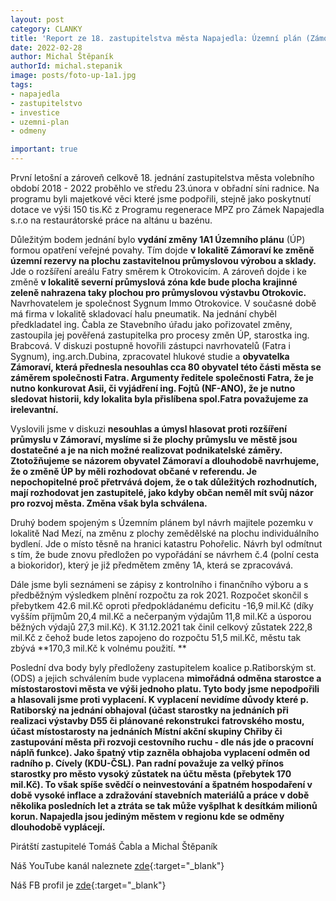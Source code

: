 ```yaml
---
layout: post
category: CLANKY
title: 'Report ze 18. zastupitelstva města Napajedla: Územní plán (Zámoraví, Kvítkovice a Horní mez), odměny starostce a místostarostovi. Piráti jsou proti!'
date: 2022-02-28
author: Michal Štěpaník
authorId: michal.stepanik
image: posts/foto-up-1a1.jpg
tags: 
- napajedla 
- zastupitelstvo
- investice
- uzemni-plan
- odmeny

important: true
---
```

První letošní a zároveň celkově 18. jednání zastupitelstva města volebního období 2018 - 2022 proběhlo ve středu 23.února v obřadní síni radnice. Na programu byli majetkové věci které jsme podpořili, stejně jako poskytnutí dotace ve výši 150 tis.Kč z Programu regenerace MPZ pro Zámek Napajedla s.r.o na restaurátorské práce na altánu u bazénu.

Důležitým bodem jednání bylo **vydání změny 1A1 Územního plánu** (ÚP) formou opatření veřejné povahy. Tím dojde **v lokalitě Zámoraví ke změně územní rezervy na plochu zastavitelnou průmyslovou výrobou a sklady.** Jde o rozšíření areálu Fatry směrem k Otrokovicím. A zároveň dojde i ke změně **v lokalitě severní průmyslová zóna kde bude plocha krajinné zeleně nahrazena taky plochou pro průmyslovou výstavbu Otrokovic.** Navrhovatelem je společnost Sygnum Immo Otrokovice. V současné době má firma v lokalitě skladovací halu pneumatik. Na jednání chyběl předkladatel ing. Čabla ze Stavebního úřadu jako pořizovatel změny, zastoupila jej pověřená zastupitelka pro procesy změn ÚP, starostka ing. Brabcová. V diskuzi postupně hovořili zástupci navrhovatelů (Fatra i Sygnum), ing.arch.Dubina, zpracovatel hlukové studie a **obyvatelka Zámoraví, která přednesla nesouhlas cca 80 obyvatel této části města se záměrem společnosti Fatra. Argumenty ředitele společnosti Fatra, že je nutno konkurovat Asii, či vyjádření ing. Fojtů (NF-ANO), že je nutno sledovat historii, kdy lokalita byla přislíbena spol.Fatra považujeme za irelevantní.**

 Vyslovili jsme v diskuzi **nesouhlas a úmysl hlasovat proti rozšíření průmyslu v Zámoraví, myslíme si že plochy průmyslu ve městě jsou dostatečné a je na nich možné realizovat podnikatelské záměry. Ztotožňujeme se názorem obyvatel Zámoraví a dlouhodobě navrhujeme, že o změně ÚP by měli rozhodovat občané v referendu. Je nepochopitelné proč přetrvává dojem, že o tak důležitých rozhodnutích, mají rozhodovat jen zastupitelé, jako kdyby občan neměl mít svůj názor pro rozvoj města. Změna však byla schválena.**
 
Druhý bodem spojeným s Územním plánem byl návrh majitele pozemku v lokalitě Nad Mezí, na změnu z plochy zemědělské na plochu individuálního bydlení. Jde o místo těsně na hranici katastru Pohořelic. Návrh byl odmítnut s tím, že bude znovu předložen po vypořádání se návrhem č.4 (polní cesta a biokoridor), který je již předmětem změny 1A, která se zpracovává.

Dále jsme byli seznámeni se zápisy z kontrolního i finančního výboru a s předběžným výsledkem plnění rozpočtu za rok 2021. Rozpočet skončil s přebytkem 42.6 mil.Kč oproti předpokládanému deficitu -16,9 mil.Kč  (díky vyšším příjmům 20,4 mil.Kč a nečerpaným výdajům 11,8 mil.Kč a úsporou běžných výdajů 27,3 mil.Kč). K 31.12.2021 tak činil celkový zůstatek 222,8 mil.Kč z čehož bude letos zapojeno do rozpočtu 51,5 mil.Kč, městu tak zbývá **170,3 mil.Kč k volnému použití. **

Poslední dva body byly předloženy zastupitelem koalice p.Ratiborským st. (ODS) a jejich schválením bude vyplacena **mimořádná odměna starostce a místostarostovi města ve výši jednoho platu. Tyto body jsme nepodpořili a hlasovali jsme proti vyplacení. K vyplacení nevidíme důvody které p. Ratiborský na jednání obhajoval (účast starostky na jednáních při realizaci výstavby D55 či plánované rekonstrukci fatrovského mostu, účast místostarosty na jednáních Místní akční skupiny Chřiby či zastupování města při rozvoji cestovního ruchu  - dle nás jde o pracovní náplň funkce). Jako špatný vtip zazněla obhajoba vyplacení odměn od radního p. Cívely (KDU-ČSL). Pan radní považuje za velký přínos starostky pro město vysoký zůstatek na účtu města (přebytek 170 mil.Kč). To však spíše svědčí o neinvestování a špatném hospodaření v době vysoké inflace a zdražování stavebních materiálů a práce v době několika posledních let a ztráta se tak může vyšplhat k desítkám milionů korun. Napajedla jsou jediným městem v regionu kde se odměny dlouhodobě vyplácejí.**


Pirátští zastupitelé Tomáš Čabla a Michal Štěpaník



Náš YouTube kanál naleznete [zde](https://www.youtube.com/channel/UCgoN2Mo3r-xe0iO6N5HRWHA){:target="_blank"}

Náš FB profil je [zde](https://www.facebook.com/piratinapa){:target="_blank"}

